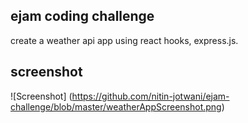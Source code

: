 ## ejam coding challenge
create a weather api app using react hooks, express.js.

## screenshot
![Screenshot]
(https://github.com/nitin-jotwani/ejam-challenge/blob/master/weatherAppScreenshot.png)
